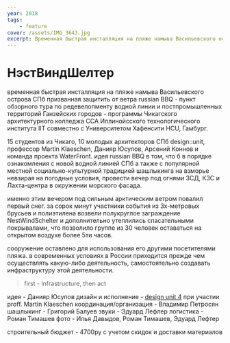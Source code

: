```yaml
---
year: 2018
tags:
    - feature
cover: /assets/IMG_3643.jpg
excerpt: Временная быстрая инсталляция на пляже намыва Васильевского острова СПб призванная защитить от ветра russian BBQ --- пункт обзорного тура по редевелопменту водной линии и постпромышленных территорий Ганзейских городов - программы Чикагского архитектурного колледжа CCA Иллинойсского технологического института IIT совместно с Университетом Хафенсити HCU, Гамбург.
---
```


# НэстВиндШелтер

временная быстрая инсталляция на пляже намыва Васильевского острова СПб призванная защитить от ветра russian BBQ - пункт обзорного тура по редевелопменту водной линии и постпромышленных территорий Ганзейских городов - программы Чикагского архитектурного колледжа CCA Иллинойсского технологического института IIT совместно с Университетом Хафенсити HCU, Гамбург. 

15 студентов из Чикаго, 10 молодых архитекторов СПб design::unit, профессор Martin Klaeschen, Данияр Юсупов, Арсений Коннов и команда проекта WaterFront.
идея russian BBQ в том, что б в порядке ознакомления с новой водной линией СПб а также с популярной местной социально-культурной традицией шашлыкинга на взморье невзирая на погодные условия, провести вечер под огнями ЗСД, КЗС и Лахта-центра в окружении морского фасада. 

именно этим вечером под сильным арктическим ветром повалил первый снег.
за сорок минут участники события из 3х-метровых брусьев и полиэтилена возвели полукруглое заграждение NestWindSchelter и дополнительно утеплились спасательными покрывалами, что позволило группе из 30 человек оставаться на открытом воздухе более 5ти часов.

сооружение оставлено для использования его другими посетителями пляжа.
в современных условиях в России приходится прежде чем осуществлять какую-либо деятельность, самостоятельно создавать инфраструктуру этой деятельности. 

> first - infrastructure, then act

идея - Данияр Юсупов
дизайн и исполнение - [design unit 4](https://unit4.io) при участии proff. Martin Klaeschen
координация/организация - Владимир Петросян
шашлыкинг - Григорий Балуев
звуки - Эдуард Лефлер
логистика - Роман Тимашев
фото - Илья Давыдов, Роман Тимашев, Эдуард Лефтер

строительный бюджет - 4700ру с учетом скидок и доставки материалов
